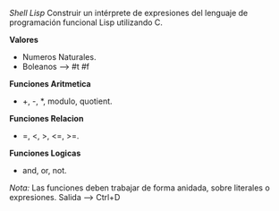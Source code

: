 *Shell Lisp*
Construir un intérprete de expresiones del lenguaje de 
programación funcional Lisp utilizando C.

**Valores**
- Numeros Naturales.
- Boleanos --> #t #f

**Funciones Aritmetica**
- +, -, *, modulo, quotient.

**Funciones Relacion**
- =, <, >, <=, >=.

**Funciones Logicas**
- and, or, not.

*Nota:* Las funciones deben trabajar de forma anidada,
        sobre literales o expresiones.
        Salida --> Ctrl+D
